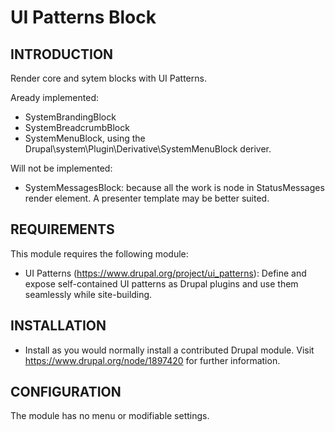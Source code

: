 # UI Patterns Block

## INTRODUCTION

Render core and sytem blocks with UI Patterns.

Aready implemented:

- SystemBrandingBlock
- SystemBreadcrumbBlock
- SystemMenuBlock, using the Drupal\system\Plugin\Derivative\SystemMenuBlock
  deriver.

Will not be implemented:

- SystemMessagesBlock: because all the work is node in StatusMessages render
  element. A presenter template may be better suited.

## REQUIREMENTS

This module requires the following module:

- UI Patterns (https://www.drupal.org/project/ui_patterns):
  Define and expose self-contained UI patterns as Drupal plugins and use them
  seamlessly while site-building.

## INSTALLATION

- Install as you would normally install a contributed Drupal module. Visit
  https://www.drupal.org/node/1897420 for further information.

## CONFIGURATION

The module has no menu or modifiable settings.
